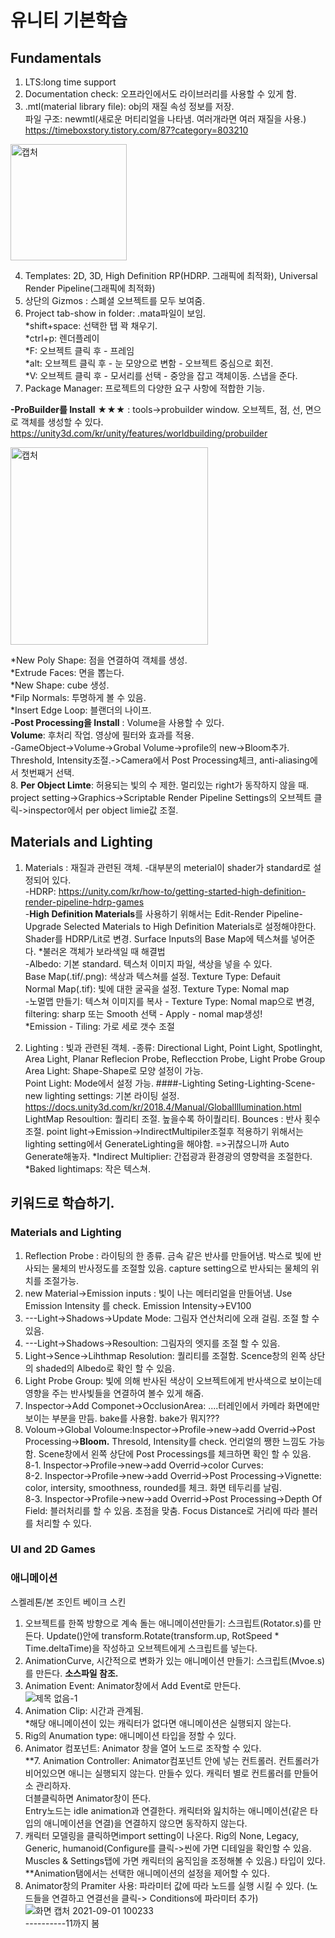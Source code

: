 # 유니티 기본학습


## Fundamentals
 1. LTS:long time support	   
 2. Documentation check: 오프라인에서도 라이브러리를 사용할 수 있게 함.   
 3. .mtl(material library file): obj의 재질 속성 정보를 저장.    
파일 구조:  newmtl(새로운 머티리얼을 나타냄. 여러개라면 여러 재질을 사용.) https://timeboxstory.tistory.com/87?category=803210

<img width="186" alt="캡처" src="https://user-images.githubusercontent.com/48555909/125397034-58671300-e3e8-11eb-8bd5-2f01bc6b3e8f.PNG">

 4. Templates: 2D, 3D, High Definition RP(HDRP. 그래픽에 최적화), Universal Render Pipeline(그래픽에 최적화)   
 5. 상단의 Gizmos : 스폐셜 오브젝트를 모두 보여줌.   
 6. Project tab-show in folder: .mata파일이 보임.   
*shift+space: 선택한 탭 꽉 채우기.   
*ctrl+p: 렌더플레이   
*F: 오브젝트 클릭 후 - 프레임   
*alt: 오브젝트 클릭 후 - 눈 모양으로 변함 - 오브젝트 중심으로 회전.   
*V: 오브젝트 클릭 후 - 모서리를 선택 - 중앙을 잡고 객체이동. 스냅을 준다.   
 7. Package Manager: 프로젝트의 다양한 요구 사항에 적합한 기능.

 **-ProBuilder를 Install** ★★★ : tools->probuilder window. 오브젝트, 점, 선, 면으로 객체를 생성할 수 있다. https://unity3d.com/kr/unity/features/worldbuilding/probuilder 

<img width="316" alt="캡처" src="https://user-images.githubusercontent.com/48555909/125590978-96e1214c-cc34-40a9-9982-286bd755a6f3.PNG">

*New Poly Shape: 점을 연결하여 객체를 생성.   
*Extrude Faces: 면을 뽑는다.   
*New Shape: cube 생성.   
*Filp Normals: 투명하게 볼 수 있음.   
*Insert Edge Loop: 블랜더의 나이프.      
**-Post Processing을 Install** : Volume을 사용할 수 있다.   
**Volume**: 후처리 작업. 영상에 필터와 효과를 적용.    
-GameObject->Volume->Grobal Volume->profile의 new->Bloom추가. Threshold, Intensity조절.->Camera에서  Post Processing체크, anti-aliasing에서 첫번째거 선택.   
 8. **Per Object Limte**: 허용되는 빛의 수 제한. 멀리있는 right가 동작하지 않을 때. project setting->Graphics->Scriptable Render Pipeline Settings의 오브젝트 클릭->inspector에서 per object limie값 조절.   

## Materials and Lighting   
 1. Materials : 재질과 관련된 객체. 
-대부분의 meterial이 shader가 standard로 설정되어 있다.   
-HDRP: https://unity.com/kr/how-to/getting-started-high-definition-render-pipeline-hdrp-games   
-**High Definition Materials**를 사용하기 위해서는 Edit-Render Pipeline-Upgrade Selected Materials to High Definition Materials로 설정해야한다. Shader를 HDRP/Lit로 변경. Surface Inputs의 Base Map에 텍스쳐를 넣어준다.   *불러온 객체가 보라색일 때 해결법   
-Albedo: 기본 standard. 텍스처 이미지 파일, 색상을 넣을 수 있다.   
 Base Map(.tif/.png): 색상과 텍스쳐를 설정. Texture Type: Defauit   
 Normal Map(.tif): 빛에 대한 굴곡을 설정. Texture Type: Nomal map   
-노멀맵 만들기: 텍스쳐 이미지를 복사 - Texture Type: Nomal map으로 변경, filtering: sharp 또는 Smooth 선택 - Apply - nomal map생성!      
*Emission - Tiling: 가로 세로 갯수 조절

 2. Lighting : 빛과 관련된 객체.
-종류: Directional Light, Point Light, Spotlinght, Area Light, Planar Reflecion Probe, Reflecction Probe, Light Probe Group   
 Area Light: Shape-Shape로 모양 설정이 가능.   
 Point Light: Mode에서 설정 가능. 
####-Lighting Seting-Lighting-Scene-new lighting settings: 기본 라이팅 설정. https://docs.unity3d.com/kr/2018.4/Manual/GlobalIllumination.html   
 LightMap Resoultion: 퀄리티 조절. 높을수록 하이퀄리티.
 Bounces : 반사 횟수 조절.
 point light->Emission->IndirectMultipiler조절후 적용하기 위해서는 lighting setting에서 GenerateLighting을 해야함. =>귀찮으니까 Auto Generate해놓자.
*Indirect Multiplier: 간접광과 환경광의 영향력을 조절한다.   
*Baked lightimaps: 작은 텍스쳐.   


## 키워드로 학습하기.   
### Materials and Lighting   
1. Reflection Probe : 라이팅의 한 종류. 금속 같은 반사를 만들어냄. 박스로 빛에 반사되는 물체의 반사정도를 조절할 있음. capture setting으로 반사되는 물체의 위치를 조절가능.   
2. new Material->Emission inputs : 빛이 나는 메터리얼을 만들어냄. Use Emission Intensity 를 check. Emission Intensity->EV100 
3. ---Light->Shadows->Update Mode: 그림자 연산처리에 오래 걸림. 조절 할 수있음.
4. ---Light->Shadows->Resoultion: 그림자의 엣지를 조절 할 수 있음.
5. Light->Sence->Lihthmap Resolution: 퀄리티를 조절함. Scence창의 왼쪽 상단의 shaded의 Albedo로 확인 할 수 있음.
6. Light Probe Group: 빛에 의해 반사된 색상이 오브젝트에게 반사색으로 보이는데 영향을 주는 반사빛들을 연결하여 볼수 있게 해줌.
7. Inspector->Add Componet->OcclusionArea: ....터레인에서 카메라 화면에만 보이는 부분을 만듬. bake를 사용함. bake가 뭐지???   
8. Voloum->Global Voloume:Inspector->Profile->new->add Overrid->Post Processing->**Bloom.** Thresold, Intensity를 check. 언리얼의 쨍한 느낌도 가능함. Scene창에서 왼쪽 상단에 Post Processings를 체크하면 확인 할 수 있음.   
8-1. Inspector->Profile->new->add Overrid->color Curves:   
8-2. Inspector->Profile->new->add Overrid->Post Processing->Vignette: color, intersity, smoothness, rounded를 체크. 화면 테두리를 날림.   
8-3. Inspector->Profile->new->add Overrid->Post Processing->Depth Of Field: 블러처리를 할 수 있음. 초점을 맞춤. Focus Distance로 거리에 따라 블러를 처리할 수 있다.   
### UI and 2D Games

### 애니메이션
스켈레톤/본
조인트
베이크
스킨

1. 오브젝트를 한쪽 방향으로 계속 돌는 애니메이션만들기: 스크립트(Rotator.s)를 만든다. Update()안에 transform.Rotate(transform.up, RotSpeed * Time.deltaTime)을 작성하고 오브젝트에게 스크립트를 넣는다.   
2. AnimationCurve, 시간적으로 변화가 있는 애니메이션 만들기: 스크립트(Mvoe.s)를 만든다. **소스파일 참조.**   
3. Animation Event: Animator창에서 Add Event로 만든다.   
![제목 없음-1](https://user-images.githubusercontent.com/48555909/130547635-8f77c069-a6ee-4c06-9ec6-ec4760b4a4c1.png)   
4. Animation Clip: 시간과 관계됨.   
*해당 애니메이션이 있는 캐릭터가 없다면 애니메이션은 실행되지 않는다.   
5. Rig의 Anumation type: 애니메이션 타입을 정할 수 있다.   
6. Animator 컴포넌트: Animator 창을 열어 노드로 조작할 수 있다.   
**7. Animation Controller: Animator컴포넌트 안에 넣는 컨트롤러. 컨트롤러가 비어있으면 애니는 실행되지 않는다. 만들수 있다. 캐릭터 별로 컨트롤러를 만들어소 관리하자.   
   더블클릭하면 Animator창이 뜬다.   
   Entry노드는 idle animation과 연결한다. 캐릭터와 잂치하는 애니메이션(같은 타입의 애니메이션을 연결)을 연결하지 않으면 동작하지 않는다.   
8. 캐릭터 모델링을 클릭하면import setting이 나온다. Rig의 None, Legacy, Generic, humanoid(Configure를 클릭->씬에 가면 디테일을 확인할 수 있음. Muscles & Settings탭에 가면 캐릭터의 움직임을 조정해볼 수 있음.) 타입이 있다.   
**Animation탬에서는 선택한 애니메이션의 설정을 제어할 수 있다.   
9. Animator창의 Pramiter 사용: 파라미터 값에 따라 노드를 실행 시킬 수 있다. (노드들을 연결하고 연결선을 클릭-> Conditions에 파라미터 추가)   
![화면 캡처 2021-09-01 100233](https://user-images.githubusercontent.com/48555909/131595654-25e10c0b-0b61-49ab-9b28-3365a72a5b98.png)   
----------11까지 봄
